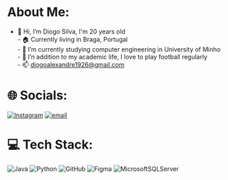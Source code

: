 # About Me:
  - 👋 Hi, I’m Diogo Silva, I'm 20 years old<br>- 🏠 Currently living in Braga, Portugal<br>- 🌱 I’m currently studying computer engineering in University of Minho<br>- 👀 I’n addition to my academic life, I love to play football regularly<br>- 📫 diogoalexandre1926@gmail.com
  
  
# 🌐 Socials:
  [![Instagram](https://img.shields.io/badge/Instagram-%23E4405F.svg?logo=Instagram&logoColor=white)](https://instagram.com/diogosilva.44) [![email](https://img.shields.io/badge/Email-D14836?logo=gmail&logoColor=white)](mailto:diogoalexandre1926@gmail.com) 

# 💻 Tech Stack:
  ![Java](https://img.shields.io/badge/java-%23ED8B00.svg?style=for-the-badge&logo=openjdk&logoColor=white) ![Python](https://img.shields.io/badge/python-3670A0?style=for-the-badge&logo=python&logoColor=ffdd54) ![GitHub](https://img.shields.io/badge/github-%23121011.svg?style=for-the-badge&logo=github&logoColor=white) ![Figma](https://img.shields.io/badge/figma-%23F24E1E.svg?style=for-the-badge&logo=figma&logoColor=white) ![MicrosoftSQLServer](https://img.shields.io/badge/Microsoft%20SQL%20Server-CC2927?style=for-the-badge&logo=microsoft%20sql%20server&logoColor=white)

  
